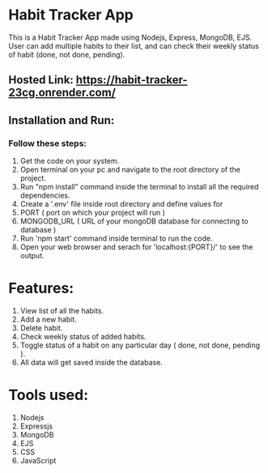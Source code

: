 # Habit Tracker App
This is a Habit Tracker App made using Nodejs, Express, MongoDB, EJS. User can add multiple habits to their list, and can check their weekly status of habit (done, not done, pending).

## Hosted Link: https://habit-tracker-23cg.onrender.com/

## Installation and Run:
### Follow these steps:

1. Get the code on your system.
2. Open terminal on your pc and navigate to the root directory of the project.
3. Run "npm install" command inside the terminal to install all the required dependencies.
4. Create a '.env' file inside root directory and define values for
5. PORT ( port on which your project will run )
6. MONGODB_URL ( URL of your mongoDB database for connecting to database )
7. Run 'npm start' command inside terminal to run the code.
8. Open your web browser and serach for 'localhost:{PORT}/' to see the output.

# Features:
1. View list of all the habits.   <br/>
2. Add a new habit.    <br/>
3. Delete habit. <br/>  
4. Check weekly status of added habits.  <br/> 
5. Toggle status of a habit on any particular day ( done, not done, pending ).  <br/> 
6. All data will get saved inside the database.    <br/>

# Tools used:
1. Nodejs <br/>
2. Expressjs <br/>
3. MongoDB <br/>
4. EJS <br/>
5. CSS <br/>
6. JavaScript <br/>
